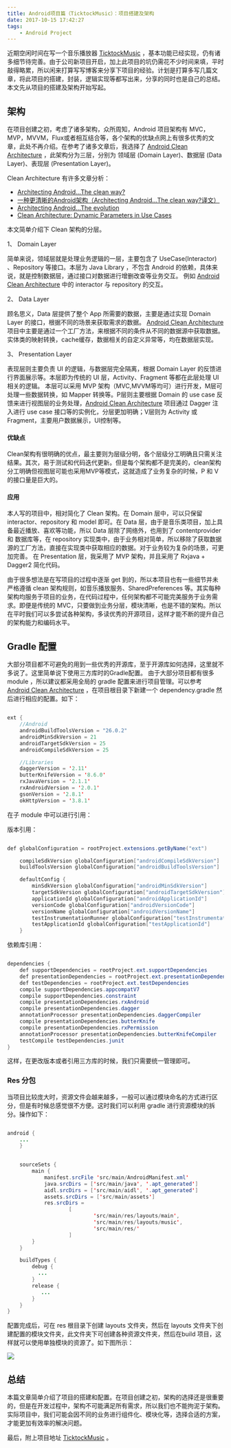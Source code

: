 ```yaml
---
title: Android项目篇（TicktockMusic）：项目搭建及架构
date: 2017-10-15 17:42:27
tags: 
	- Android Project
---
```


近期空闲时间在写一个音乐播放器 [TicktockMusic](https://github.com/Lauzy/TicktockMusic) ，基本功能已经实现，仍有诸多细节待完善。由于公司新项目开启，加上此项目的坑仍需花不少时间来填，平时敲得略累，所以闲来打算写写博客来分享下项目的经验。计划是打算多写几篇文章，将此项目的搭建，封装，逻辑实现等都写出来，分享的同时也是自己的总结。本文先从项目的搭建及架构开始写起。


## 架构
在项目创建之初，考虑了诸多架构，众所周知，Android 项目架构有 MVC，MVP，MVVM，Flux或者相互结合等，各个架构的优缺点网上有很多优秀的文章，此处不再介绍。在参考了诸多文章后，我选择了 [Android Clean Architecture](https://github.com/android10/Android-CleanArchitecture) ，此架构分为三层，分别为 领域层 (Domain Layer)、数据层 (Data Layer)、表现层 (Presentation Layer)。

Clean Architecture 有许多文章分析：
- [Architecting Android...The clean way?](https://fernandocejas.com/2014/09/03/architecting-android-the-clean-way/)
- [一种更清晰的Android架构（Architecting Android...The clean way?译文）](https://zhuanlan.zhihu.com/tech-frontier/20001838)
- [Architecting Android...The evolution](https://fernandocejas.com/2015/07/18/architecting-android-the-evolution/)
- [Clean Architecture: Dynamic Parameters in Use Cases](https://fernandocejas.com/2016/12/24/clean-architecture-dynamic-parameters-in-use-cases/)

本文简单介绍下 Clean 架构的分层。

1、 Domain Layer

简单来说，领域层就是处理业务逻辑的一层，主要包含了 UseCase(Interactor) 、Repository 等接口。本层为 Java Library ，不包含 Android 的依赖，具体来说，就是控制数据层，通过接口对数据进行增删改查等业务交互。 例如 [Android Clean Architecture](https://github.com/android10/Android-CleanArchitecture) 中的 interactor 与 repository 的交互。

2、 Data Layer

顾名思义，Data 层提供了整个 App 所需要的数据，主要是通过实现 Domain Layer 的接口，根据不同的场景来获取需求的数据。 [Android Clean Architecture](https://github.com/android10/Android-CleanArchitecture) 项目中主要是通过一个工厂方法，来根据不同的条件从不同的数据源中获取数据。实体类的映射转换，cache缓存，数据相关的自定义异常等，均在数据层实现。

3、 Presentation Layer

表现层则主要负责 UI 的逻辑，与数据层完全隔离，根据 Domain Layer 的反馈进行界面展示等。本层即为传统的 UI 层，Activity、Fragment 等都在此层处理 UI 相关的逻辑。
本层可以采用 MVP 架构（MVC,MVVM等均可）进行开发，M层可处理一些数据转换，如 Mapper 转换等。P层则主要根据 Domain 的 use case 反馈来进行视图层的业务处理，[Android Clean Architecture](https://github.com/android10/Android-CleanArchitecture) 项目通过 Dagger 注入进行 use case 接口等的实例化，分层更加明确；V层则为 Activity 或 Fragment，主要用户数据展示，UI控制等。

#### 优缺点

Clean架构有很明确的优点，最主要则为层级分明，各个层级分工明确且只需关注结果。其次，易于测试和代码迭代更新。但是每个架构都不是完美的，clean架构分工明确但视图层可能也采用MVP等模式，这就造成了业务复杂的时候，P 和 V 的接口量是巨大的。

#### 应用

本人写的项目中，相对简化了 Clean 架构。在 Domain 层中，可以只保留 interactor、repository 和 model 即可。在 Data 层，由于是音乐类项目，加上具备最近播放、喜欢等功能，所以 Data 层除了网络外，也用到了 contentprovider 和 数据库等，在 repository 实现类中，由于业务相对简单，所以移除了获取数据源的工厂方法，直接在实现类中获取相应的数据。对于业务较为复杂的场景，可更加完善。 在 Presentation 层，我采用了 MVP 架构，并且采用了 Rxjava + Dagger2 简化代码。

由于很多想法是在写项目的过程中逐渐 get 到的，所以本项目也有一些细节并未严格遵循 clean 架构规则，如音乐播放服务、SharedPreferences 等。其实每种架构均服务于项目的业务，在代码过程中，任何架构都不可能完美服务于业务需求。即便是传统的 MVC，只要做到业务分层，模块清晰，也是不错的架构。所以在平时我们可以多尝试各种架构，多读优秀的开源项目，这样才能不断的提升自己的架构能力和编码水平。

## Gradle 配置

大部分项目都不可避免的用到一些优秀的开源库，至于开源库如何选择，这里就不多说了。这里简单说下使用三方库时的Gradle配置。
由于大部分项目都有很多 module ，所以建议都采用全局的 gradle 配置来进行项目管理。可以参考[Android Clean Architecture](https://github.com/android10/Android-CleanArchitecture) ，在项目根目录下新建一个 dependency.gradle 然后进行相应的配置。如下：

```java

ext {
    //Android
    androidBuildToolsVersion = "26.0.2"
    androidMinSdkVersion = 21
    androidTargetSdkVersion = 25
    androidCompileSdkVersion = 25

    //Libraries
    daggerVersion = '2.11'
    butterKnifeVersion = '8.6.0'
    rxJavaVersion = '2.1.1'
    rxAndroidVersion = '2.0.1'
    gsonVersion = '2.8.1'
    okHttpVersion = '3.8.1'

```

在子 module 中可以进行引用：

版本引用：

```java

def globalConfiguration = rootProject.extensions.getByName("ext")

    compileSdkVersion globalConfiguration["androidCompileSdkVersion"]
    buildToolsVersion globalConfiguration["androidBuildToolsVersion"]

    defaultConfig {
        minSdkVersion globalConfiguration["androidMinSdkVersion"]
        targetSdkVersion globalConfiguration["androidTargetSdkVersion"]
        applicationId globalConfiguration["androidApplicationId"]
        versionCode globalConfiguration["androidVersionCode"]
        versionName globalConfiguration["androidVersionName"]
        testInstrumentationRunner globalConfiguration["testInstrumentationRunner"]
        testApplicationId globalConfiguration["testApplicationId"]
    }

```

依赖库引用：

```java

dependencies {
    def supportDependencies = rootProject.ext.supportDependencies
    def presentationDependencies = rootProject.ext.presentationDependencies
    def testDependencies = rootProject.ext.testDependencies
    compile supportDependencies.appcompatV7
    compile supportDependencies.constraint
    compile presentationDependencies.rxAndroid
    compile presentationDependencies.dagger
    annotationProcessor presentationDependencies.daggerCompiler
    compile presentationDependencies.butterKnife
    compile presentationDependencies.rxPermission
    annotationProcessor presentationDependencies.butterKnifeCompiler
    testCompile testDependencies.junit
}

```

这样，在更改版本或者引用三方库的时候，我们只需要统一管理即可。

### Res 分包

当项目比较庞大时，资源文件会越来越多，一般可以通过模块命名的方式进行区分，但是有时候总感觉很不方便。这时我们可以利用 gradle 进行资源模块的拆分。操作如下：

```java

android {
    ...
    }
  

    sourceSets {
        main {
            manifest.srcFile 'src/main/AndroidManifest.xml'
            java.srcDirs = ['src/main/java', '.apt_generated']
            aidl.srcDirs = ['src/main/aidl', '.apt_generated']
            assets.srcDirs = ['src/main/assets']
            res.srcDirs =
                    [
                            'src/main/res/layouts/main',
                            'src/main/res/layouts/music',
                            'src/main/res/'
                    ]
        }
    }

    buildTypes {
        debug {
          ...
        }
        release {
           ...
        }
    }
}

```

配置完成后，可在 res 根目录下创建 layouts 文件夹，然后在 layouts 文件夹下创建配置的模块文件夹，此文件夹下可创建各种资源文件夹，然后在build 项目，这样就可以使用单独模块的资源了。如下图所示：

<img src = "http://oop6dcmck.bkt.clouddn.com/20171112res_split.png">

## 总结

本篇文章简单介绍了项目的搭建和配置。在项目创建之初，架构的选择还是很重要的，但是在开发过程中，架构不可能满足所有需求，所以我们也不能拘泥于架构。实际项目中，我们可能会因不同的业务进行组件化、模块化等，选择合适的方案，才能更加有效率的解决问题。 

最后，附上项目地址  [TicktockMusic](https://github.com/Lauzy/TicktockMusic) 。


